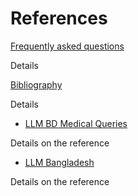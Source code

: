 # References

[Frequently asked questions](/docs/MSE%20Assist/References/Frequently%20asked%20questions.md)

Details

[Bibliography](/docs/MSE%20Assist/References/Bibliography.md)

Details

- [LLM BD Medical Queries](https://docs.google.com/spreadsheets/d/1TRAzHsC5OKSCzyuj4HrlYQFsqHahYWclCNYr1hQMQTA/edit#gid=0)

Details on the reference

- [LLM Bangladesh](https://docs.google.com/spreadsheets/d/1lI8EJlNCQqqOQGoy1TR0TULjOeg4Tdw47LwprRL6pkI/edit#gid=0)

Details on the reference
